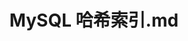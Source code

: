 ---
layout: post
title: MySQL 哈希索引.md
categories: [MySQL]
description: MySQL
keywords: MySQL
mermaid: false
sequence: false
flow: false
mathjax: false
mindmap: false
mindmap2: false
---